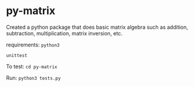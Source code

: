 # py-matrix

Created a python package that does basic matrix algebra such as addition, subtraction, multiplication, matrix inversion, etc.

requirements:
`python3`

`unittest`

To test:
`cd py-matrix`

Run:
`python3 tests.py`